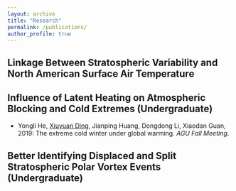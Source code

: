 ```yaml
---
layout: archive
title: "Research"
permalink: /publications/
author_profile: true
---
```


## Linkage Between Stratospheric Variability and North American Surface Air Temperature


## Influence of Latent Heating on Atmospheric Blocking and Cold Extremes (Undergraduate)

* Yongli He, <ins>Xiuyuan Ding</ins>, Jianping Huang, Dongdong Li, Xiaodan Guan, 2019: The extreme cold winter under global warming. _AGU Fall Meeting_.

## Better Identifying Displaced and Split Stratospheric Polar Vortex Events (Undergraduate)

